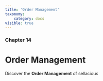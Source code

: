 ```yaml
---
title: 'Order Management'
taxonomy:
    category: docs
visible: true
---
```


### Chapter 14

# Order Management

Discover the **Order Management** of sellacious 